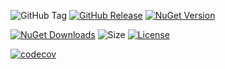 ![GitHub Tag](https://img.shields.io/github/v/tag/TJC-Tools/TJC.StringExtensions)
[![GitHub Release](https://img.shields.io/github/v/release/TJC-Tools/TJC.StringExtensions)](https://github.com/TJC-Tools/TJC.StringExtensions/releases/latest)
[![NuGet Version](https://img.shields.io/nuget/v/TJC.StringExtensions)](https://www.nuget.org/packages/TJC.StringExtensions)

[![NuGet Downloads](https://img.shields.io/nuget/dt/TJC.StringExtensions)](https://www.nuget.org/packages/TJC.StringExtensions)
![Size](https://img.shields.io/github/repo-size/TJC-Tools/TJC.StringExtensions)
[![License](https://img.shields.io/github/license/TJC-Tools/TJC.StringExtensions.svg)](LICENSE)

[![codecov](https://codecov.io/gh/TJC-Tools/TJC.StringExtensions/graph/badge.svg?token=RJ4DWNQ7S5)](https://codecov.io/gh/TJC-Tools/TJC.StringExtensions)
